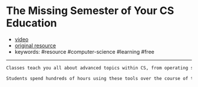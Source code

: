 # The Missing Semester of Your CS Education

- [video](https://edieblu.github.io/missing-semester/)
- [original resource](https://missing.csail.mit.edu/)
- keywords: #resource #computer-science #learning #free

---

```md
Classes teach you all about advanced topics within CS, from operating systems to machine learning, but there’s one critical subject that’s rarely covered, and is instead left to students to figure out on their own: proficiency with their tools. We’ll teach you how to master the command-line, use a powerful text editor, use fancy features of version control systems, and much more!

Students spend hundreds of hours using these tools over the course of their education (and thousands over their career), so it makes sense to make the experience as fluid and frictionless as possible. Mastering these tools not only enables you to spend less time on figuring out how to bend your tools to your will, but it also lets you solve problems that would previously seem impossibly complex.
```
